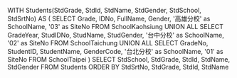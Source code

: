 WITH Students(StdGrade, StdId, StdName, StdGender, StdSchool, StdSrtNo)
AS
(
SELECT Grade, IDNo, FullName, Gender, '高雄分校' as SchoolName, '03' as SiteNo
FROM SchoolKaohsiung
UNION ALL
SELECT GradeYear, StudIDNo, StudName, StudGender, '台中分校' as SchoolName, '02' as SiteNo
FROM SchoolTaichung
UNION ALL
SELECT GradeNo, StudentID, StudentName, GenderCode, '台北分校' as SchoolName, '01' as SiteNo
FROM SchoolTaipei
)
SELECT StdSchool, StdGrade, StdId, StdName, StdGender 
FROM Students
ORDER BY StdSrtNo, StdGrade, StdId, StdName